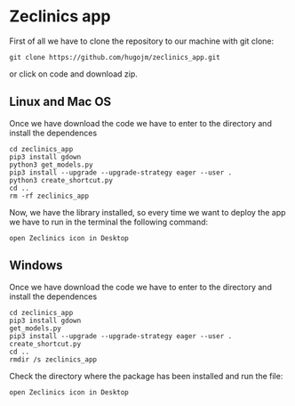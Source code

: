 # Zeclinics app

First of all we have to clone the repository to our machine with git clone:
```
git clone https://github.com/hugojm/zeclinics_app.git
```

or click on code and download zip.

## Linux and Mac OS 

Once we have download the code we have to enter to the directory and install the dependences

```
cd zeclinics_app
pip3 install gdown
python3 get_models.py
pip3 install --upgrade --upgrade-strategy eager --user .
python3 create_shortcut.py 
cd ..
rm -rf zeclinics_app
```
Now, we have the library installed, so every time we want to deploy the app we have to run in the terminal the following command:

```
open Zeclinics icon in Desktop
```

## Windows

Once we have download the code we have to enter to the directory and install the dependences

```
cd zeclinics_app
pip3 install gdown
get_models.py
pip3 install --upgrade --upgrade-strategy eager --user .
create_shortcut.py
cd ..
rmdir /s zeclinics_app
```

Check the directory where the package has been installed and run the file:

```
open Zeclinics icon in Desktop
```
